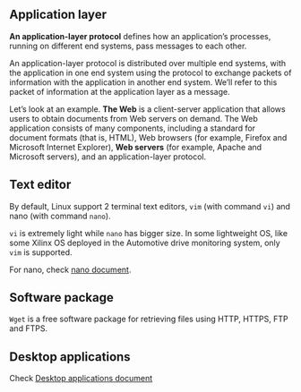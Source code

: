 ## Application layer

**An application-layer protocol** defines how an application’s processes, running on different end systems, pass messages to each other.

An application-layer protocol is distributed over multiple end systems, with the application in one end system using the protocol to exchange packets of information with the application in another end system. We’ll refer to this packet of information at the application layer as a message.

Let’s look at an example. **The Web** is a client-server application that allows users to obtain documents from Web servers on demand. The Web application consists of many components, including a standard for document formats (that is, HTML), Web browsers (for example, Firefox and Microsoft Internet Explorer), **Web servers** (for example, Apache and Microsoft servers), and an application-layer protocol.

## Text editor

By default, Linux support 2 terminal text editors, ``vim`` (with command ``vi``) and nano (with command ``nano``).

``vi`` is extremely light while ``nano`` has bigger size. In some lightweight OS, like some Xilinx OS deployed in the Automotive drive monitoring system, only ``vim`` is supported.

For nano, check [nano document](https://github.com/TranPhucVinh/Linux-Shell/blob/master/Physical%20layer/File%20system/Write%20operations.md#nano).

## Software package

``Wget`` is a free software package for retrieving files using HTTP, HTTPS, FTP and FTPS.

## Desktop applications

Check [Desktop applications document](Desktop%20applications.md)
